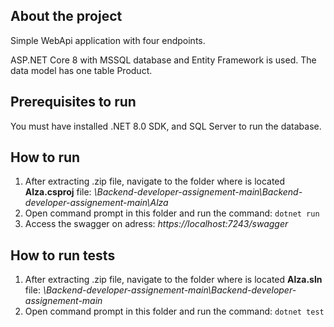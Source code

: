 ## **About the project**

Simple WebApi application with four endpoints.

ASP.NET Core 8 with MSSQL database and Entity Framework is used. The data model has one table Product.

## **Prerequisites to run**

You must have installed .NET 8.0 SDK, and SQL Server to run the database.  

## **How to run**

1. After extracting .zip file, navigate to the folder where is located **Alza.csproj** file:  *\Backend-developer-assignement-main\Backend-developer-assignement-main\Alza*
2. Open command prompt in this folder and run the command: `dotnet run`
3. Access the swagger on adress: *https://localhost:7243/swagger*

## **How to run tests**

1. After extracting .zip file, navigate to the folder where is located **Alza.sln** file:  *\Backend-developer-assignement-main\Backend-developer-assignement-main*
2. Open command prompt in this folder and run the command: `dotnet test`
